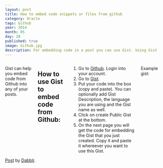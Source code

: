 ```yaml
---
layout: post
title: How to embed code snippets or files from github
category: Oracle
tags: Github
year: 2014
month: 05
day: 28
published: true
image: Github.jpg
description: For embedding code in a post you can use Gist. Using Gist you can embed any code into a post on your blog. Just go to gist.github.com and paste your code and click on create Gist.
---
```


<div class="row">	
	<div class="span9 columns">
		<p>Gist can help you embed code from Github into any of your posts.</p>
		<h2>How to use Gist to embed code from Github:</h2>
		<ol>
    <li>Go to <a href="https://github.com/" target="_blank">Github</a>. Login into your account.</li> 
    <li>Go to <a href="https://gist.github.com/" target="_blank">Gist</a>.</li>
    <li>Put your code into the box (copy and paste). You can optionally add Gist Description, the language you are using and the Gist name as well.</li>
    <li>Click on create Public Gist at the bottom.</li>
    <li>On the next page you will get the code for embedding the Gist that you just created. Copy it and paste it whereever you want to use this Gist.</li>
    </ol>
    <p>Example gist: <script src="https://gist.github.com/ajgupta/e92c46761fe0b0a730b0.js"></script> </p>
	</div>
</div> 
	
<div class="fb-post" data-href="https://www.facebook.com/dabblr/photos/a.564025523658796.1073741832.559680060760009/636216256439722/?type=1" data-width="466"><div class="fb-xfbml-parse-ignore"><a href="https://www.facebook.com/dabblr/photos/a.564025523658796.1073741832.559680060760009/636216256439722/?type=1">Post</a> by <a href="https://www.facebook.com/dabblr">Dabblr</a>.</div></div>
